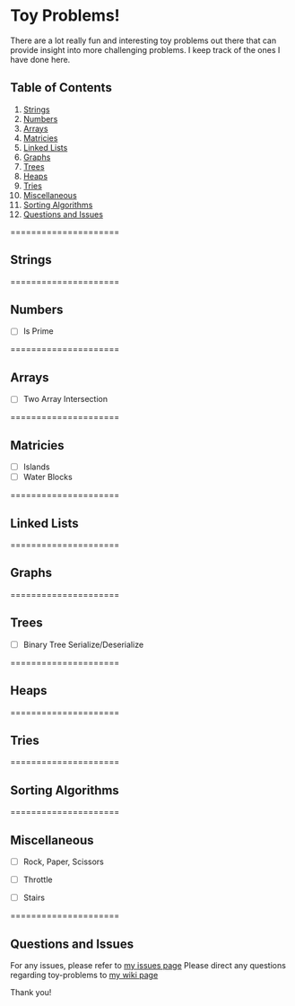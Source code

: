 # Toy Problems!

There are a lot really fun and interesting toy problems out there that can provide insight into more challenging problems. I keep track of the ones I have done here.

## Table of Contents

1. [Strings](#strings)
2. [Numbers](#numbers)
3. [Arrays](#arrays)
4. [Matricies](#matricies)
5. [Linked Lists](#linked-lists)
6. [Graphs](#graphs)
7. [Trees](#trees)
8. [Heaps](#heaps)
9. [Tries](#tries)
10. [Miscellaneous](#miscillaneous)
11. [Sorting Algorithms](#sorting-algorithms)
12. [Questions and Issues](#questions-and-issues)

=====================
## Strings


=====================
## Numbers
- [ ] Is Prime

=====================
## Arrays
- [ ] Two Array Intersection

=====================
## Matricies
- [ ] Islands
- [ ] Water Blocks

=====================
## Linked Lists


=====================
## Graphs


=====================
## Trees
- [ ] Binary Tree Serialize/Deserialize

=====================
## Heaps


=====================
## Tries


=====================
## Sorting Algorithms


=====================
## Miscellaneous
- [ ] Rock, Paper, Scissors
- [ ] Throttle
- [ ] Stairs


=====================
## Questions and Issues

For any issues, please refer to [my issues page](https://github.com/alexanderturinske/toy-problems/issues)
Please direct any questions regarding toy-problems to [my wiki page](https://github.com/alexanderturinske/toy-problems/wiki)

Thank you!